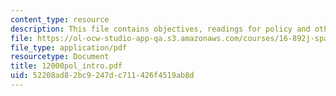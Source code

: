 ```yaml
---
content_type: resource
description: This file contains objectives, readings for policy and other issues.
file: https://ol-ocw-studio-app-qa.s3.amazonaws.com/courses/16-892j-space-system-architecture-and-design-fall-2004/52208ad82bc9247dc711426f4519ab8d_12000pol_intro.pdf
file_type: application/pdf
resourcetype: Document
title: 12000pol_intro.pdf
uid: 52208ad8-2bc9-247d-c711-426f4519ab8d
---
```

